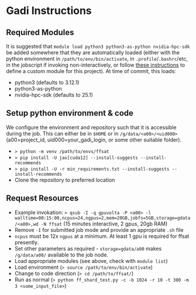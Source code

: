 # Gadi Instructions
## Required Modules
It is suggested that `module load python3 python3-as-python nvidia-hpc-sdk` be added somewhere that they are automatically loaded (either with the python environment in `/path/to/env/bin/activate`, in `.profile`/`.bashrc`/etc, in the jobscript if invoking non-interactively, or follow [these instructions](https://opus.nci.org.au/spaces/Help/pages/236881064/Software+Applications+Guide...#SoftwareApplicationsGuide...-Userdefinedmodules) to define a custom module for this project).
At time of commit, this loads:
- python3 (defaults to 3.12.1)
- python3-as-python
- nvidia-hpc-sdk (defaults to 25.1)

## Setup python environment & code
We configure the environment and repository such that it is accessible during the job. 
This can either be in `$HOME` or in `/g/data/<a00>/<uid000>` (a00=project_id, uid000=your_gadi_login, or some other suitable folder).
- `> python -m venv /path/to/envs/ffsat`
- `> pip install -U jax[cuda12] --install-suggests --install-recommends`
- `> pip install -U -r min_requirements.txt --install-suggests --install-recommends`
- Clone the repository to preferred location

## Request Resources
- Example invokation: `> qsub -I -q gpuvolta -P <a00> -l walltime=00:15:00,ncpus=24,ngpus=2,mem=20GB,jobfs=5GB,storage=gdata/<a00>,wd -N ffsat` (15 minutes interactive, 2 gpus, 20gb RAM)
- Remove `-I` for submitted job mode and provide an appropriate `.sh` file
- `ncpus` must be 12x `ngpus` at a minimum. At least 1 gpu is required for ffsat presently.
- Set other parameters as required - `storage=gdata/a00` makes `/g/data/a00/` available to the job node.
- Load appropriate modules (see above, check with `module list`)
- Load environment (`> source /path/to/env/bin/activate`)
- Change to code direction (`> cd /path/to/ffsat/`)
- Run as normal (`> python ff_shard_test.py -c -b 1024 -r 10 -t 300 -m 3 <some_input_file>`)